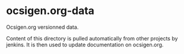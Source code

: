 ocsigen.org-data
================

Ocsigen.org versionned data.

Content of this directory is pulled automatically from other projects by jenkins.
It is then used to update documentation on ocsigen.org.
